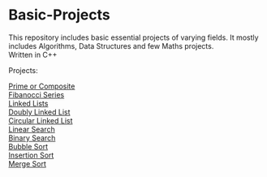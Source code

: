 # Basic-Projects
This repository includes basic essential projects of varying fields. It mostly includes Algorithms, Data Structures and few Maths projects.<br/>
Written  in C++

Projects: <br/>

[Prime or Composite](https://github.com/RushikeshTote/Basic-Projects/blob/master/Prime%20or%20Composite.cpp) <br/>
[Fibanocci Series](https://github.com/RushikeshTote/Basic-Projects/blob/master/Fibonacci%20Series.cpp) <br/>
[Linked Lists](https://github.com/RushikeshTote/Basic-Projects/blob/master/Adding%20values%20to%20Linked%20List.cpp) <br/>
[Doubly Linked List](https://github.com/RushikeshTote/Basic-Projects/blob/master/Adding%20value%20to%20Doubly%20Linked%20List.cpp) <br/>
[Circular Linked List](https://github.com/RushikeshTote/Basic-Projects/blob/master/Adding%20values%20to%20Circular%20Linked%20Lists.cpp) </br>
[Linear Search](https://github.com/RushikeshTote/Basic-Projects/blob/master/Linear%20Search.cpp)<br/>
[Binary Search](https://github.com/RushikeshTote/Basic-Projects/blob/master/Binary%20Search.cpp)<br/>
[Bubble Sort](https://github.com/RushikeshTote/Basic-Projects/blob/master/Bubble%20Sort%2Ccpp)<br/>
[Insertion Sort](https://github.com/RushikeshTote/Basic-Projects/blob/master/Insertion%20Sort.cpp)<br/>
[Merge Sort](https://github.com/RushikeshTote/Basic-Projects/blob/master/Merge%20Sort.cpp)<br/>
